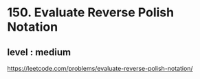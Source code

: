 # 150. Evaluate Reverse Polish Notation
## level : medium
https://leetcode.com/problems/evaluate-reverse-polish-notation/
